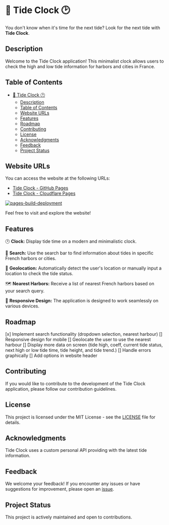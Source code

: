 # 🌊 Tide Clock 🕑

You don't know when it's time for the next tide? Look for the next tide with **Tide Clock**.

## Description

Welcome to the Tide Clock application! This minimalist clock allows users to check the high and low tide information for harbors and cities in France.

## Table of Contents

- [🌊 Tide Clock 🕑](#-tide-clock-)
  - [Description](#description)
  - [Table of Contents](#table-of-contents)
  - [Website URLs](#website-urls)
  - [Features](#features)
  - [Roadmap](#roadmap)
  - [Contributing](#contributing)
  - [License](#license)
  - [Acknowledgments](#acknowledgments)
  - [Feedback](#feedback)
  - [Project Status](#project-status)

## Website URLs

You can access the website at the following URLs:

- [Tide Clock - GitHub Pages](https://cletqui.github.io/tide)
- [Tide Clock - Cloudflare Pages](https://tide.pages.dev)

[![pages-build-deployment](https://github.com/cletqui/tide/actions/workflows/pages/pages-build-deployment/badge.svg)](https://github.com/cletqui/tide/actions/workflows/pages/pages-build-deployment)

Feel free to visit and explore the website!

## Features

🕑 **Clock:** Display tide time on a modern and minimalistic clock.

🔎 **Search:** Use the search bar to find information about tides in specific French harbors or cities.

📍 **Geolocation:** Automatically detect the user's location or manually input a location to check the tide status.

🗺️ **Nearest Harbors:** Receive a list of nearest French harbors based on your search query.

📱 **Responsive Design:** The application is designed to work seamlessly on various devices.

## Roadmap

[x] Implement search functionality (dropdown selection, nearest harbour)
[] Responsive design for mobile
[] Geolocate the user to use the nearest harbour
[] Display more data on screen (tide high, coeff, current tide status, next high or low tide time, tide height, and tide trend.)
[] Handle errors graphically
[] Add options in website header

## Contributing

If you would like to contribute to the development of the Tide Clock application, please follow our contribution guidelines.

## License

This project is licensed under the MIT License - see the [LICENSE](LICENSE) file for details.

## Acknowledgments

Tide Clock uses a custom personal API providing with the latest tide information.

## Feedback

We welcome your feedback! If you encounter any issues or have suggestions for improvement, please open an [issue](https://github.com/cletqui/tide/issues).

## Project Status

This project is actively maintained and open to contributions.
